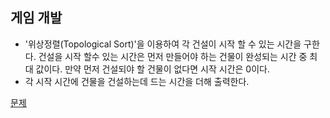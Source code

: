 ## 게임 개발
* '위상정렬(Topological Sort)'을 이용하여 각 건설이 시작 할 수 있는 시간을 구한다. 건설을 시작 할수 있는 시간은 먼저 만들어야 하는 건물이 완성되는 시간 중 최대 값이다. 만약 먼저 건설되야 할 건물이 없다면 시작 시간은 0이다.
* 각 시작 시간에 건물을 건설하는데 드는 시간을 더해 출력한다.

[문제](https://www.acmicpc.net/problem/1516)